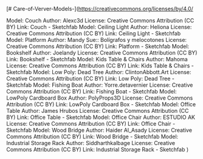 [# Care-of-Verver-Models-](https://creativecommons.org/licenses/by/4.0/


Model: Couch
Author: Alexc3d
License: Creative Commons Attribution (CC BY)
Link: Couch - Sketchfab
Model: Ceiling Light
Author: Heliona
License: Creative Commons Attribution (CC BY)
Link: Ceiling Light - Sketchfab
Model: Platform
Author: Mandy Sue:: Bolígrafos y melocotones
License: Creative Commons Attribution (CC BY)
Link: Platform - Sketchfab
Model: Bookshelf
Author: Joelandy
License: Creative Commons Attribution (CC BY)
Link: Bookshelf - Sketchfab
Model: Kids Table & Chairs
Author: Mahoma
License: Creative Commons Attribution (CC BY)
Link: Kids Table & Chairs - Sketchfab
Model: Low Poly: Dead Tree
Author: ClintonAbbott.Art
License: Creative Commons Attribution (CC BY)
Link: Low Poly: Dead Tree - Sketchfab
Model: Fishing Boat
Author: Yorre.detavernier
License: Creative Commons Attribution (CC BY)
Link: Fishing Boat - Sketchfab
Model: LowPoly Cardboard Box
Author: PolyProps3D
License: Creative Commons Attribution (CC BY)
Link: LowPoly Cardboard Box - Sketchfab
Model: Office Table
Author: James Hrubos
License: Creative Commons Attribution (CC BY)
Link: Office Table - Sketchfab
Model: Office Chair
Author: ESTUDIO AK
License: Creative Commons Attribution (CC BY)
Link: Office Chair - Sketchfab
Model: Wood Bridge
Author: Haider Al_Asady
License: Creative Commons Attribution (CC BY)
Link: Wood Bridge - Sketchfab
Model: Industrial Storage Rack
Author: Siddharthkalbage
License: Creative Commons Attribution (CC BY)
Link: Industrial Storage Rack - Sketchfab
)

